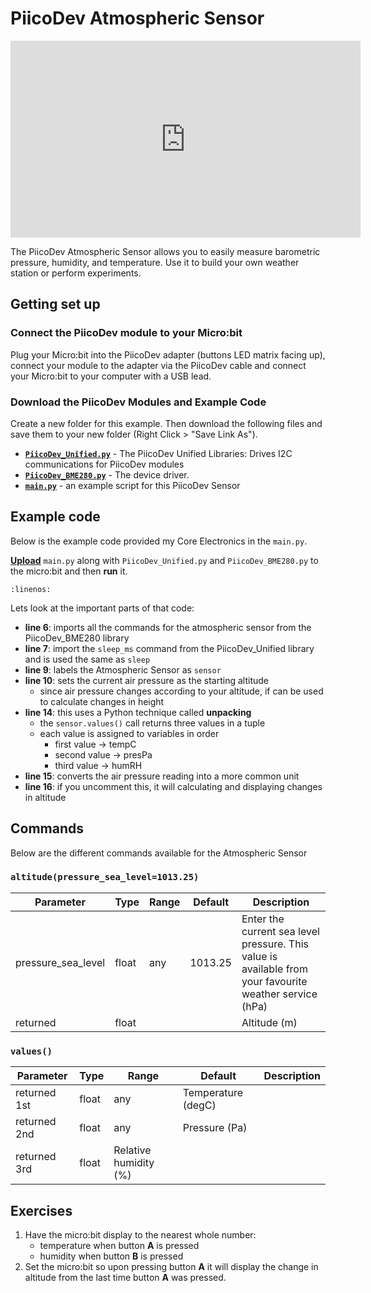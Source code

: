 # PiicoDev Atmospheric Sensor

<iframe width="560" height="315" src="https://www.youtube-nocookie.com/embed/gOmtS4pFegE" title="YouTube video player" frameborder="0" allow="accelerometer; autoplay; clipboard-write; encrypted-media; gyroscope; picture-in-picture; web-share" allowfullscreen></iframe>

The PiicoDev Atmospheric Sensor allows you to easily measure barometric pressure, humidity, and temperature. Use it to build your own weather station or perform experiments.

## Getting set up

### Connect the PiicoDev module to your Micro:bit

Plug your Micro:bit into the PiicoDev adapter (buttons LED matrix facing up), connect your module to the adapter via the PiicoDev cable and connect your Micro:bit to your computer with a USB lead.

### Download the PiicoDev Modules and Example Code

Create a new folder for this example. Then download the following files and save them to your new folder (Right Click > "Save Link As").

- **[`PiicoDev_Unified.py`](https://raw.githubusercontent.com/CoreElectronics/CE-PiicoDev-Unified/main/min/PiicoDev_Unified.py)** - The PiicoDev Unified Libraries: Drives I2C communications for PiicoDev modules
- **[`PiicoDev_BME280.py`](https://raw.githubusercontent.com/CoreElectronics/CE-PiicoDev-BME280-MicroPython-Module/main/min/PiicoDev_BME280.py)** - The device driver.
- **[`main.py`](https://raw.githubusercontent.com/CoreElectronics/CE-PiicoDev-BME280-MicroPython-Module/main/main.py)** - an example script for this PiicoDev Sensor

## Example code

Below is the example code provided my Core Electronics in the `main.py`.

**[Upload](./12_piicodev_intro.md#upload)** `main.py` along with `PiicoDev_Unified.py` and `PiicoDev_BME280.py` to the micro:bit and then **run** it.

```{literalinclude} ./python_files/piico_atmosphere_example/main.py
:linenos:
```

Lets look at the important parts of that code:

- **line 6**: imports all the commands for the atmospheric sensor from the PiicoDev_BME280 library
- **line 7**: import the `sleep_ms` command from the PiicoDev_Unified library and is used the same as `sleep`
- **line 9**: labels the Atmospheric Sensor as `sensor`
- **line 10**: sets the current air pressure as the starting altitude
  - since air pressure changes according to your altitude, if can be used to calculate changes in height
- **line 14**: this uses a Python technique called **unpacking**
  - the `sensor.values()` call returns three values in a tuple
  - each value is assigned to variables in order
    - first value &rarr; tempC
    - second value &rarr; presPa
    - third value &rarr; humRH
- **line 15**: converts the air pressure reading into a more common unit
- **line 16**: if you uncomment this, it will calculating and displaying changes in altitude

## Commands

Below are the different commands available for the Atmospheric Sensor

### `altitude(pressure_sea_level=1013.25)`

| Parameter | Type | Range | Default | Description |
| --- | --- | --- | --- | --- |
| pressure_sea_level | float | any |1013.25 | Enter the current sea level pressure. This value is available from your favourite weather service (hPa)|
| returned | float | | | Altitude (m) |

### `values()`

| Parameter | Type | Range | Default | Description |
| --- | --- | --- | --- | --- |
| returned 1st | float | any | Temperature (degC) |
| returned 2nd | float | any | Pressure (Pa) |
| returned 3rd | float | Relative humidity (%) |

## Exercises

1. Have the micro:bit display to the nearest whole number:
   - temperature when button **A** is pressed
   - humidity when button **B** is pressed
2. Set the micro:bit so upon pressing button **A** it will display the change in altitude from the last time button **A** was pressed.